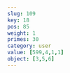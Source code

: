 ```yaml
---
slug: 109
key: 18
pos: 85
weight: 1
primes: 30
category: user
value: [599,4,1,1]
object: [3,5,6]
---
```

